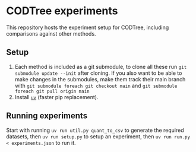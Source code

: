 # CODTree experiments
This repository hosts the experiment setup for CODTree, including comparisons against other methods.

## Setup
1. Each method is included as a git submodule, to clone all these run `git submodule update --init` after cloning. If you also want to be able to make changes in the submodules, make them track their main branch with `git submodule foreach git checkout main` and `git submodule foreach git pull origin main`
2. Install [`uv`](https://github.com/astral-sh/uv) (faster pip replacement).

## Running experiments
Start with running `uv run util.py quant_to_csv` to generate the required datasets, then `uv run setup.py` to setup an experiment, then `uv run run.py < experiments.json` to run it.